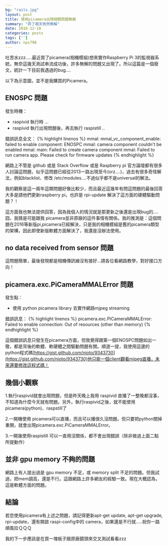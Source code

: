 ```yaml
--- 
bg: "rails.jpg" 
layout: post 
title: 使用picamera出現相關問題無解 
summary: "弄了兩天依然無解" 
date: 2016-12-18 
categories: posts 
tags: [''] 
author: nps798 
---
```


吐苦水zzz.....最近買了picamera(相機模組)想來實作Raspberry Pi 3的監視器系統，無奈這幾天測試串流成功後，許多無解的問題又出現了。所以這篇是一個廢文，統計一下目前我遇過的bug....
 
以下為示意圖，並不是我購買的Picamera。

[](https://c1.staticflickr.com/3/2827/9367415640_c3e6c42e10_z.jpg) 
 

## ENOSPC 問題

發生時機：
- raspivid 執行時 ...
- raspivid 執行出現問題後，再去執行 raspistill ..

錯誤訊息全文：
{% highlight linenos %} 
mmal: mmal_vc_component_enable: failed to enable component: ENOSPC
mmal: camera component couldn't be enabled
mmal: main: Failed to create camera component
mmal: Failed to run camera app. Please check for firmware updates
{% endhighlight %} 
 
網路上不管是 github 或是 Stack Overflow 或是 Raspberry pi 官方論壇都有很多人討論這問題，似乎這問題已經從2013一路出現至今(orz....)，過去有很多奇怪解法，例如blacklist、修改 /etc/modules....不過似乎都不是universal的解法。

我的觀察是這一兩年這類問題好像比較少，而且最近這幾年有問這問題的最後回答大多是請他們更新raspberry pi，也許是 rpi-update 解決了這方面的硬體驅動問題？！

這方面我也無法提供回答，因為我個人的情況就是那更新之後還是出現bug的....囧，我猜是可能跟我 picamera並非原廠的這件事情有關係。我的推測是：這個問題在2016等新版pi,picamera已經解決，只是我的相機模組是舊的picamera類型的架構，因此即使新版軟體方面解決了，我還是沒辦法使用。


## no data received from sensor 問題

這問題簡單，最後發現都是相機傳訊線沒有接好...請各位看網路教學，對好接口方向！


## picamera.exc.PiCameraMMALError 問題

發生點：
- 使用 python picamera library 去實作網路mjpeg streaming

錯誤訊息：
{% highlight linenos %} 
picamera.exc.PiCameraMMALError: Failed to enable connection: Out of resources (other than memory)
{% endhighlight %} 

這個錯誤訊息只發生在picamera方面，但我覺得跟第一個ENOSPC問題如出一徹，都是背後的軟體、軟硬體之間驅動問題有關。順道一提，我使用這邊的python程式碼[https://gist.github.com/nioto/9343730](https://gist.github.com/nioto/9343730)他只能一個client觀看mjpeg直播，未來還要修改這程式碼！


## 幾個小觀察

1.執行raspivid就會出現問題，但是昨天晚上我用 raspivid 直播了一整晚都沒事，不知道為什麼今天就有問題。另外，執行raspivid之後，就不能使用picamera(python)、raspstill了

2.一開機使用 picamera可以直播，而且可以播很久沒問題。但只要把python關掉重開，就會出現picamera.exc.PiCameraMMALError。

3.一開幾使用raspistill 可以一直用沒關係，都不會出現錯誤（除非做過上面二點所提動作）



## 並非 gpu memory 不夠的問題

網路上有人提出過是 gpu memory 不足，或 memory split 不足的問題。但我試過，把mem調高，還是不行。這跟網路上許多網友的經驗一致。現在大概認為，這是軟體方面的問題。
 
 
## 結論

若您使用picamera有上述之問題，請記得更新apt-get update, apt-get upgrade, rpi-update，還有開啟 raspi-config中的 camera，如果還是不行就.....祝你一路順風拉ＱＱＱ

我的下一步應該是在買一塊板子跟原廠鏡頭來交叉測試看看zzz

